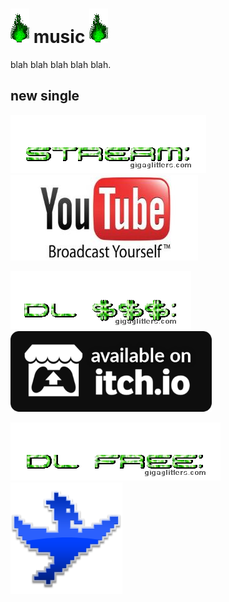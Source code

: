 # ![green_flame](../media/green_flame.gif) music ![green_flame](../media/green_flame.gif)

blah blah blah blah blah.

## new single

![stream](../media/music_stream.gif) ![youtube](../media/youtube.jpg)

![download $$$](../media/music_dl_money.gif) ![itch.io](../media/itchio.png)

![download free](../media/music_dl_free.gif) [![soulseek qt](../media/soulseek.png)](https://www.slsknet.org/news/)